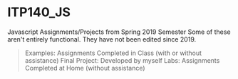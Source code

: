 # ITP140_JS
Javascript Assignments/Projects from Spring 2019 Semester
Some of these aren't entirely functional.
They have not been edited since 2019.

>Examples: Assignments Completed in Class (with or without assistance)
>Final Project: Developed by myself
>Labs: Assignments Completed at Home (without assistance)
